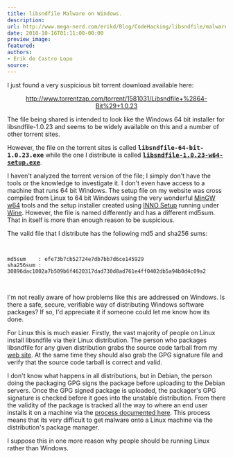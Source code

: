 ```yaml
---
title: libsndfile Malware on Windows.
description:
url: http://www.mega-nerd.com/erikd/Blog/CodeHacking/libsndfile/malware.html
date: 2010-10-16T01:11:00-00:00
preview_image:
featured:
authors:
- Erik de Castro Lopo
source:
---
```




<p>
I just found a very suspicious bit torrent download available here:
</p>

<center>
<p>
<a href="http://www.torrentzap.com/torrent/1581031/Libsndfile+(64-Bit)+1.0.23">
    http://www.torrentzap.com/torrent/1581031/Libsndfile+%2864-Bit%29+1.0.23</a>
</p>
</center>

<p>
The file being shared is intended to look like the Windows 64 bit installer for
libsndfile-1.0.23 and seems to be widely available on this and a number of other
torrent sites.
</p>

<p>
However, the file on the torrent sites is called
<b><tt>libsndfile-64-bit-1.0.23.exe</tt></b> while the one I distribute is
called
	<a href="http://www.mega-nerd.com/libsndfile/files/libsndfile-1.0.23-w64-setup.exe">
	<b><tt>libsndfile-1.0.23-w64-setup.exe</tt></b></a>.
</p>

<p>
I haven't analyzed the torrent version of the file; I simply don't have the
tools or the knowledge to investigate it.
I don't even have access to a machine that runs 64 bit Windows.
The setup file on my website was cross compiled from Linux to 64 bit Windows
using the very wonderful
	<a href="http://mingw-w64.org/">
	MinGW w64</a>
tools and the setup installer created using
	<a href="http://www.jrsoftware.org/isinfo.php">
	INNO Setup</a>
running under
	<a href="http://www.winehq.org/">
	Wine</a>.
However, the file is named differently and has a different md5sum.
That in itself is more than enough reason to be suspicious.
</p>

<p>
The valid file that I distribute has the following md5 and sha256 sums:
</p>
<pre class="code">

    md5sum    : efe73b7cb52724e7db7bb7d6ce145929
    sha256sum : 30896dac1002a7b509b6f4620317dad730d8ad761e4ff0402db5a94b0d4c09a2

</pre>

<p>
I'm not really aware of how problems like this are addressed on Windows.
Is there a safe, secure, verifiable way of distributing Windows software
packages?
If so, I'd appreciate it if someone could let me know how its done.
</p>

<p>
For Linux this is much easier.
Firstly, the vast majority of people on Linux install libsndfile via their Linux
distribution.
The person who packages libsndfile for any given distribution grabs the source
code tarball from my
	<a href="http://www.mega-nerd.com/libsndfile/#Download">
	web site</a>.
At the same time they should also grab the GPG signature file and verify that
the source code tarball is correct and valid.
</p>

<p>
I don't know what happens in all distributions, but in Debian, the person doing
the packaging GPG signs the package before uploading to the Debian servers.
Once the GPG signed package is uploaded, the packager's GPG signature is checked
before it goes into the unstable distribution.
From there the validity of the package is tracked all the way to where an end
user installs it on a machine via the
	<a href="http://www.debian.org/doc/manuals/securing-debian-howto/ch7#s7.4.1 - [404 Not Found]">
	process documented here</a>.
This process means that its very difficult to get malware onto a Linux machine
via the distribution's package manager.
</p>

<p>
I suppose this in one more reason why people should be running Linux rather than
Windows.
</p>



